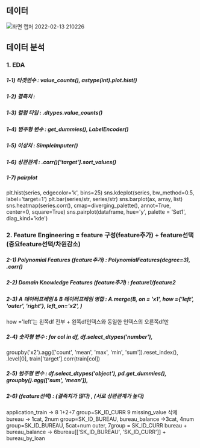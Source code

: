 ## 데이터

![화면 캡처 2022-02-13 210226](https://user-images.githubusercontent.com/74644453/153752157-37c450e5-29ec-4810-b203-d1ba889b1e56.png)


## 데이터 분석

### 1. EDA
 
##### 1-1) 타겟변수 : value_counts(), astype(int).plot.hist()
##### 1-2) 결측치 : 
##### 1-3) 컬럼 타입 : .dtypes.value_counts()
##### 1-4) 범주형 변수 : get_dummies(), LabelEncoder()
##### 1-5) 이상치 : SimpleImputer()
##### 1-6) 상관관계 : .corr()['target'].sort_values()
##### 1-7) pairplot
plt.hist(series, edgecolor='k', bins=25)
sns.kdeplot(series, bw_method=0.5, label='target=1')
plt.bar(series/str, series/str)
sns.barplot(ax, array, list)
sns.heatmap(series.corr(), cmap=diverging_palette(), annot=True, center=0, square=True)
sns.pairplot(dataframe, hue='y', palette = 'Set1', diag_kind='kde')

### 2. Feature Engineering = feature 구성(feature추가) + feature선택(중요feature선택/차원감소)

##### 2-1) Polynomial Features (feature추가) : PolynomialFeatures(degree=3), .corr()
##### 2-2) Domain Knowledge Features (feature추가) : feature1/feature2
##### 2-3) A 데이터프레임 & B 데이터프레임 병합 : A.merge(B, on = 'x1', how ={'left', 'outer', 'right'}, left_on='x2', )
how ='left'는 왼쪽df 전부 + 왼쪽df인덱스와 동일한 인덱스의 오른쪽df만
##### 2-4) 숫자형 변수 : for col in df, df.select_dtypes('number'), 
groupby('x2').agg(['count', 'mean', 'max', 'min', 'sum']).reset_index(), .level[0], train['target'].corr(train[col])
##### 2-5) 범주형 변수 : df.select_dtypes('object'), pd.get_dummies(), groupby().agg(['sum', 'mean']), 
##### 2-6) (feature선택) :  (결측치가 많다) , (서로 상관관계가 높다)

application_train -> 8 1+2+7 group=SK_ID_CURR 9 missing_value 삭제
bureau -> 1cat, 2num group=SK_ID_BUREAU, 
bureau_balance ->3cat, 4num group=SK_ID_BUREAU, 5cat+num outer,  7group = SK_ID_CURR
bureau + bureau_balance -> 6bureau[['SK_ID_BUREAU', 'SK_ID_CURR']] + bureau_by_loan

